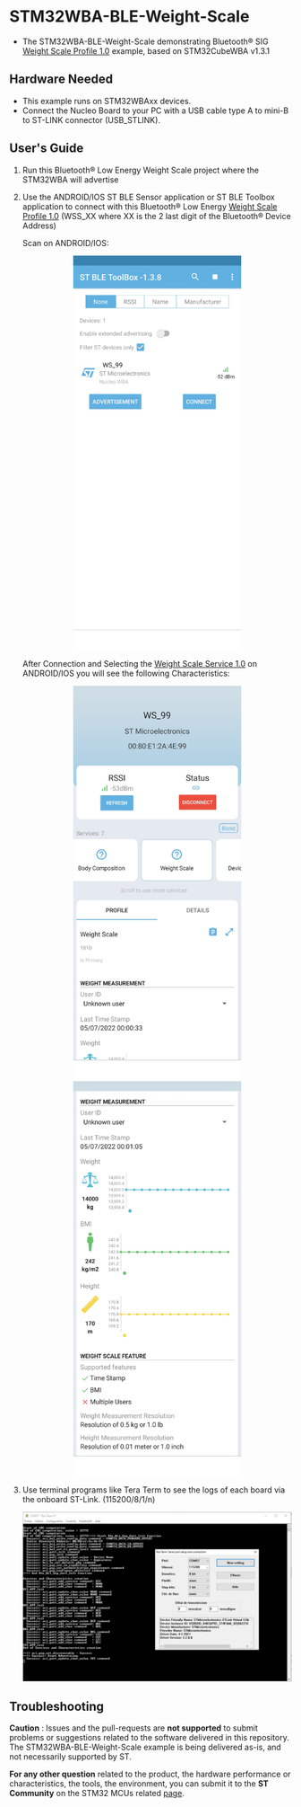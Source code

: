 # STM32WBA-BLE-Weight-Scale

* The STM32WBA-BLE-Weight-Scale demonstrating Bluetooth® SIG [Weight Scale Profile 1.0](https://www.bluetooth.org/docman/handlers/downloaddoc.ashx?doc_id=293525) example, based on STM32CubeWBA v1.3.1
 
## Hardware Needed

  * This example runs on STM32WBAxx devices.
  * Connect the Nucleo Board to your PC with a USB cable type A to mini-B to ST-LINK connector (USB_STLINK). 

## User's Guide

1) Run this Bluetooth® Low Energy Weight Scale project where the STM32WBA will advertise

2) Use the ANDROID/IOS ST BLE Sensor application or ST BLE Toolbox application to connect with this Bluetooth® Low Energy [Weight Scale Profile 1.0](https://www.bluetooth.org/docman/handlers/downloaddoc.ashx?doc_id=293525) (WSS_XX where XX is the 2 last digit of the Bluetooth® Device Address)
  
   Scan on ANDROID/IOS:
   <div align="center">
       <img src="Utilities/Media/WSS_Toolbox.jpg" alt="image" width="300" height="auto">
   </div>

   After Connection and Selecting the [Weight Scale Service 1.0](https://www.bluetooth.org/docman/handlers/downloaddoc.ashx?doc_id=293526) on ANDROID/IOS you will see the following Characteristics:
   <div align="center">
       <img src="Utilities/Media/WSS_Toolbox1.jpg" alt="image" width="300" height="auto">
       <img src="Utilities/Media/WSS_Toolbox2.jpg" alt="image" width="300" height="auto">
     </div>
	
3) Use terminal programs like Tera Term to see the logs of each board via the onboard ST-Link. (115200/8/1/n)

   <div align="center">
       <img src="Utilities/Media/WSS_terminal_log.jpg" alt="image" width="1000" height="auto">
   </div>


## Troubleshooting

**Caution** : Issues and the pull-requests are **not supported** to submit problems or suggestions related to the software delivered in this repository. The STM32WBA-BLE-Weight-Scale example is being delivered as-is, and not necessarily supported by ST.

**For any other question** related to the product, the hardware performance or characteristics, the tools, the environment, you can submit it to the **ST Community** on the STM32 MCUs related [page](https://community.st.com/s/topic/0TO0X000000BSqSWAW/stm32-mcus).
